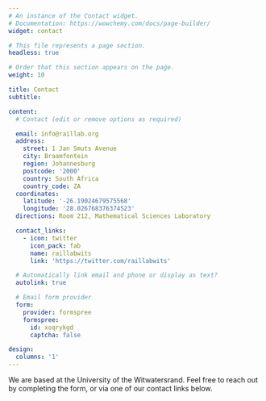 ```yaml
---
# An instance of the Contact widget.
# Documentation: https://wowchemy.com/docs/page-builder/
widget: contact

# This file represents a page section.
headless: true

# Order that this section appears on the page.
weight: 10

title: Contact
subtitle:

content:
  # Contact (edit or remove options as required)

  email: info@raillab.org
  address:
    street: 1 Jan Smuts Avenue
    city: Braamfontein
    region: Johannesburg
    postcode: '2000'
    country: South Africa
    country_code: ZA
  coordinates:
    latitude: '-26.19024679575568'
    longitude: '28.026768376374523'
  directions: Room 212, Mathematical Sciences Laboratory

  contact_links:
    - icon: twitter
      icon_pack: fab
      name: raillabwits
      link: 'https://twitter.com/raillabwits'

  # Automatically link email and phone or display as text?
  autolink: true

  # Email form provider
  form:
    provider: formspree
    formspree:
      id: xoqrykgd
      captcha: false

design:
  columns: '1'
---
```


We are based at the University of the Witwatersrand. Feel free to reach out by completing the form, or via one of our contact links below.
